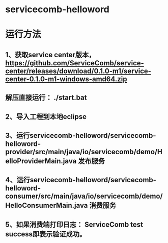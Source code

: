 # servicecomb-helloword


# 运行方法

## 1、获取service center版本，https://github.com/ServiceComb/service-center/releases/download/0.1.0-m1/service-center-0.1.0-m1-windows-amd64.zip

## 解压直接运行： ./start.bat

## 2、导入工程到本地eclipse

## 3、运行servicecomb-helloword/servicecomb-helloword-provider/src/main/java/io/servicecomb/demo/HelloProviderMain.java 发布服务

## 4、运行servicecomb-helloword/servicecomb-helloword-consumer/src/main/java/io/servicecomb/demo/HelloConsumerMain.java 消费服务

## 5、如果消费端打印日志： ServiceComb test success即表示验证成功。
